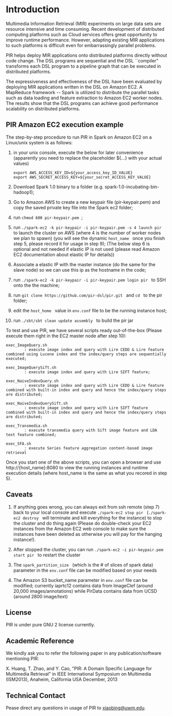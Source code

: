 Introduction
============

Multimedia Information Retrieval (MIR) experiments on large data sets are resource intensive and time consuming. Recent development of distributed computing platforms such as Cloud services offers great opportunity to improve runtime performance. However, adapting existing MIR applications to such platforms is difficult even for embarrassingly parallel problems.

PIR helps deploy MIR applications onto distributed platforms directly without code change. The DSL programs are sequential and the DSL ``compiler" transforms each DSL program to a pipeline graph that can be executed in distributed platforms.

The expressiveness and effectiveness of the DSL have been evaluated by deploying MIR applications written in the DSL on Amazon EC2. A MapReduce framework -- Spark is utilized to distribute the parallel tasks such as data loading and feature extraction to Amazon EC2 worker nodes. The results show that the DSL programs can achieve good performance scalability on distributed platforms.

PIR Amazon EC2 execution example
---------------------------------

The step-by-step procedure to run PIR in Spark on Amazon EC2 on a Linux/unix system is as follows:

1. in your unix console, execute the below for later convenience (apparently you need to replace the placeholder ${...} with your actual values)

	```Shell
	export AWS_ACCESS_KEY_ID=${your_access_key_ID_VALUE}
	export AWS_SECRET_ACCESS_KEY=${your_secret_ACCESS_KEY_VALUE}
	```

2. Download Spark 1.0 binary to a folder (e.g. spark-1.0-incubating-bin-hadoop1);
3. Go to Amazon AWS to create a new keypair file (pir-keypair.pem) and copy the saved private key file into the Spark ec2 folder;
4. run ```chmod 600 pir-keypair.pem ```;
5. run ```./spark-ec2 -k pir-keypair -i pir-keypair.pem -s 4 launch pir ``` to launch the cluster on AWS (where 4 is the number of worker nodes we plan to spawn)
(you will see the dynamic ```host_name ``` once you finish step 5, please record it for usage in step 9);
(The below step 6 is optional and not needed if elastic IP is not used (please read Amazon EC2 documentation about elastic IP for details))
6. Associate a elastic IP with the master instance (do the same for the slave node) so we can use this ip as the hostname in the code;
7. run ```./spark-ec2 -k pir-keypair -i pir-keypair.pem login pir ``` to SSH onto the the machine;
8. run ```git clone https://github.com/pir-dsl/pir.git ``` and ```cd ``` to the pir folder;
9. edit the ```host_home ``` value in ```env.conf``` file to be the running instance host; 
10. run ```./sbt/sbt clean update assembly ``` to build the pir jar

To test and use PIR, we have several scripts ready out-of-the-box (Please execute them right in the EC2 master node after step 10):
```Shell
exec_ImageQuery.sh 
		: execute image index and query with Lire CEDD & Lire feature combined using Lucene index and the index/query steps are sequentially executed;
```
```Shell
exec_ImageQuerySift.sh 
		: execute image index and query with Lire SIFT feature;
```
```Shell
exec_NaiveIndexQuery.sh
		: execute image index and query with Lire CEDD & Lire feature combined with built-in index and query and hence the index/query steps are distributed;
```
```Shell
exec_NaiveIndexQuerySift.sh
		: execute image index and query with Lire SIFT feature combined with built-in index and query and hence the index/query steps are distributed;
```
```Shell
exec_Transmedia.sh
		: execute transmedia query with Sift image feature and LDA text feature combined;
```
```Shell
exec_SFA.sh
		: execute Series feature aggregation content-based image retrieval
```
Once you start one of the above scripts, you can open a browser and use http://{host_name}:8080 to view the running instances and runtime execution details (where host_name is the same as what you recored in step 5). 

Caveats 
-------

1. If anything goes wrong, you can always exit from ssh remote (step 7) back to your local console and execute  ```./spark-ec2 stop pir ``` (```./spark-ec2 destroy ``` will terminate and kill everything for the instance) to stop the cluster and do thing again 
(Please do double-check your EC2 instances from the Amazon EC2 web console to make sure the instances have been deleted as otherwise you will pay for the hanging instance!).

2. After stopped the cluster, you can run ```./spark-ec2 -i pir-keypair.pem start pir ``` to restart the cluster

3. The ```spark_partition_size ``` (which is the # of slices of spark data) parameter in the ```env.conf``` file can be modified based on your needs 

4. The Amazon S3 bucket_name parameter in ```env.conf``` file can be modified; currently iaprtc12 contains data from ImageClef (around 20,000 images/annotations)  while PirData contains data from UCSD (around 2800 image/text) 
 
License
-------

PIR is under pure GNU 2 license currently. 

Academic Reference
------------------

We kindly ask you to refer the following paper in any publication/software mentioning PIR:

X. Huang, T. Zhao, and Y. Cao, "PIR: A Domain Specific Language for Multimedia Retrieval" in
IEEE International Symposium on Multimedia (ISM2013), Anaheim, California USA  December, 2013

Technical Contact
-----------------

Pease direct any questions in usage of PIR to xiaobing@uwm.edu.
